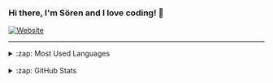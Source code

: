 ### Hi there, I'm Sören and I love coding! 👋

[![Website](https://img.shields.io/website?down_color=lightgrey&down_message=offline&label=soerenpeters.com&style=for-the-badge&up_message=online&url=https%3A%2F%2Fsoerenpeters.com)](https://soerenpeters.com)

---
<details>
  <summary>:zap: Most Used Languages</summary>
  <img align="left" alt="soerenPeters's GitHub Stats" src="https://github-readme-stats.vercel.app/api/top-langs/?username=soerenPeters&layout=compact" />
</details>
<br clear="all" />
<details>
  <summary>:zap: GitHub Stats</summary>
  <img align="left" alt="soerenPeters's GitHub Stats" src="https://github-readme-stats.vercel.app/api?username=soerenPeters&show_icons=true&hide_border=true&&count_private=true" />
</details>
